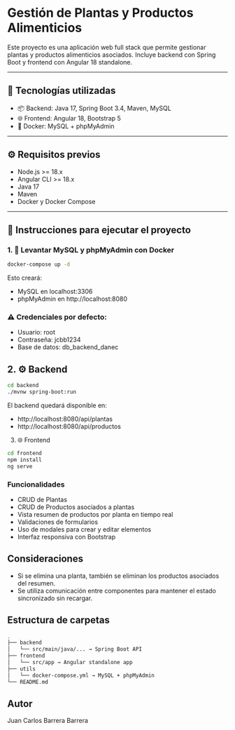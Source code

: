 # Gestión de Plantas y Productos Alimenticios

Este proyecto es una aplicación web full stack que permite gestionar plantas y productos alimenticios asociados. Incluye backend con Spring Boot y frontend con Angular 18 standalone.

---

## 🔧 Tecnologías utilizadas

- 📦 Backend: Java 17, Spring Boot 3.4, Maven, MySQL
- 🌐 Frontend: Angular 18, Bootstrap 5
- 🐳 Docker: MySQL + phpMyAdmin

---

## ⚙️ Requisitos previos

- Node.js >= 18.x  
- Angular CLI >= 18.x  
- Java 17  
- Maven  
- Docker y Docker Compose  

---

## 🚀 Instrucciones para ejecutar el proyecto

### 1. 🐬 Levantar MySQL y phpMyAdmin con Docker

```bash
docker-compose up -d
```

Esto creará:

- MySQL en localhost:3306
- phpMyAdmin en http://localhost:8080

###  ⚠️ Credenciales por defecto:
- Usuario: root
- Contraseña: jcbb1234
- Base de datos: db_backend_danec

## 2. ⚙️ Backend

```bash
cd backend
./mvnw spring-boot:run
```

El backend quedará disponible en:
- http://localhost:8080/api/plantas
- http://localhost:8080/api/productos

3. 🌐 Frontend
```bash
cd frontend
npm install
ng serve
```

### Funcionalidades

- CRUD de Plantas
- CRUD de Productos asociados a plantas
- Vista resumen de productos por planta en tiempo real
- Validaciones de formularios
- Uso de modales para crear y editar elementos
- Interfaz responsiva con Bootstrap

## Consideraciones

- Si se elimina una planta, también se eliminan los productos asociados del resumen.
- Se utiliza comunicación entre componentes para mantener el estado sincronizado sin recargar.


## Estructura de carpetas
```bash
.
├── backend
│   └── src/main/java/... → Spring Boot API
├── frontend
│   └── src/app → Angular standalone app
├── utils
│   └── docker-compose.yml → MySQL + phpMyAdmin
└── README.md
```
## Autor

Juan Carlos Barrera Barrera
